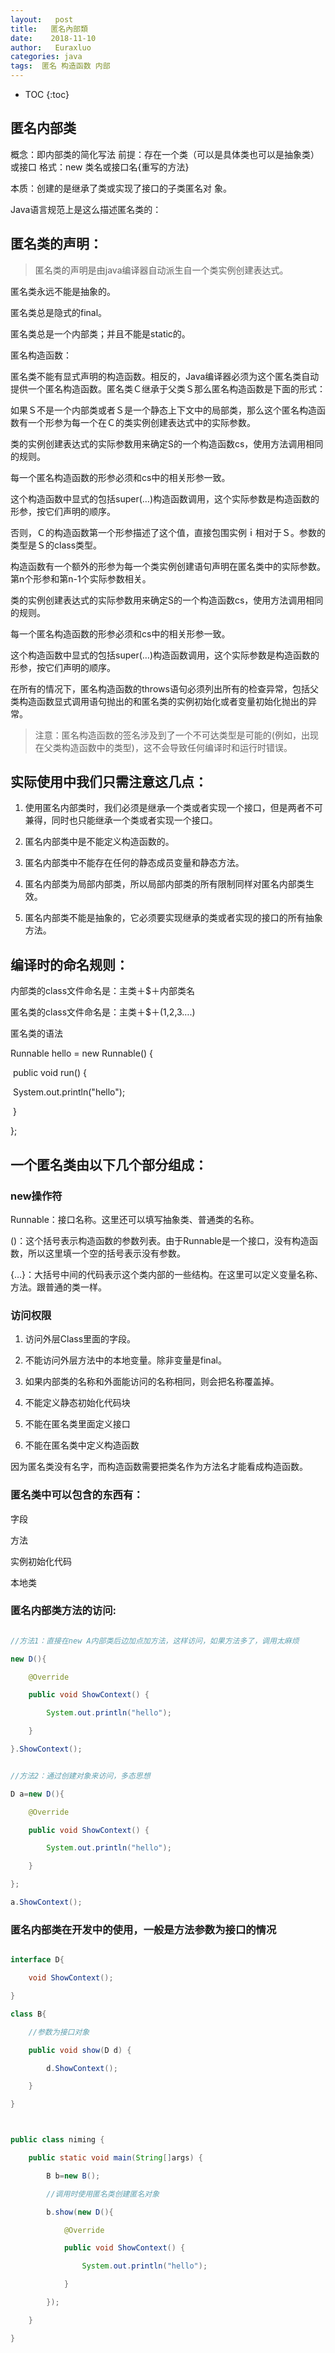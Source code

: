```yaml
---
layout:   post          
title:   匿名內部類        
date:    2018-11-10       
author:   Euraxluo           
categories: java
tags:  匿名 构造函数 内部
---
```

* TOC
{:toc}


## 匿名内部类
概念：即内部类的简化写法
前提：存在一个类（可以是具体类也可以是抽象类）或接口
格式：new 类名或接口名{重写的方法}

本质：创建的是继承了类或实现了接口的子类匿名对 象。

Java语言规范上是这么描述匿名类的：



## 匿名类的声明：



>匿名类的声明是由java编译器自动派生自一个类实例创建表达式。

匿名类永远不能是抽象的。

匿名类总是隐式的final。

匿名类总是一个内部类；并且不能是static的。

匿名构造函数：



匿名类不能有显式声明的构造函数。相反的，Java编译器必须为这个匿名类自动提供一个匿名构造函数。匿名类Ｃ继承于父类Ｓ那么匿名构造函数是下面的形式：



如果Ｓ不是一个内部类或者Ｓ是一个静态上下文中的局部类，那么这个匿名构造函数有一个形参为每一个在Ｃ的类实例创建表达式中的实际参数。 

类的实例创建表达式的实际参数用来确定S的一个构造函数cs，使用方法调用相同的规则。 

每一个匿名构造函数的形参必须和cs中的相关形参一致。 

这个构造函数中显式的包括super(…)构造函数调用，这个实际参数是构造函数的形参，按它们声明的顺序。



否则，Ｃ的构造函数第一个形参描述了这个值，直接包围实例ｉ相对于Ｓ。参数的类型是Ｓ的class类型。 

构造函数有一个额外的形参为每一个类实例创建语句声明在匿名类中的实际参数。第n个形参和第n-1个实际参数相关。 

类的实例创建表达式的实际参数用来确定S的一个构造函数cs，使用方法调用相同的规则。 

每一个匿名构造函数的形参必须和cs中的相关形参一致。 

这个构造函数中显式的包括super(…)构造函数调用，这个实际参数是构造函数的形参，按它们声明的顺序。



在所有的情况下，匿名构造函数的throws语句必须列出所有的检查异常，包括父类构造函数显式调用语句抛出的和匿名类的实例初始化或者变量初始化抛出的异常。



> 注意：匿名构造函数的签名涉及到了一个不可达类型是可能的(例如，出现在父类构造函数中的类型)，这不会导致任何编译时和运行时错误。



## 实际使用中我们只需注意这几点： 

1. 使用匿名内部类时，我们必须是继承一个类或者实现一个接口，但是两者不可兼得，同时也只能继承一个类或者实现一个接口。 

2. 匿名内部类中是不能定义构造函数的。 

3. 匿名内部类中不能存在任何的静态成员变量和静态方法。 

4. 匿名内部类为局部内部类，所以局部内部类的所有限制同样对匿名内部类生效。 

5. 匿名内部类不能是抽象的，它必须要实现继承的类或者实现的接口的所有抽象方法。



## 编译时的命名规则：



内部类的class文件命名是：主类＋$＋内部类名

匿名类的class文件命名是：主类＋$＋(1,2,3….)

匿名类的语法



Runnable hello = new Runnable() {  

​    public void run() {  

​        System.out.println("hello");  

​    }  

};



## 一个匿名类由以下几个部分组成：



### new操作符

Runnable：接口名称。这里还可以填写抽象类、普通类的名称。

()：这个括号表示构造函数的参数列表。由于Runnable是一个接口，没有构造函数，所以这里填一个空的括号表示没有参数。

{…}：大括号中间的代码表示这个类内部的一些结构。在这里可以定义变量名称、方法。跟普通的类一样。

### 访问权限 

1. 访问外层Class里面的字段。 

2. 不能访问外层方法中的本地变量。除非变量是final。 

3. 如果内部类的名称和外面能访问的名称相同，则会把名称覆盖掉。 

4. 不能定义静态初始化代码块 

5. 不能在匿名类里面定义接口 

6. 不能在匿名类中定义构造函数



因为匿名类没有名字，而构造函数需要把类名作为方法名才能看成构造函数。 

### 匿名类中可以包含的东西有：



字段

方法

实例初始化代码

本地类



### 匿名内部类方法的访问:

```java

//方法1：直接在new A内部类后边加点加方法，这样访问，如果方法多了，调用太麻烦

new D(){

​    @Override

​    public void ShowContext() {

​        System.out.println("hello");

​    }

}.ShowContext();

```

```java

//方法2：通过创建对象来访问，多态思想

D a=new D(){

​    @Override

​    public void ShowContext() {

​        System.out.println("hello");

​    }

};

a.ShowContext();

```



### 匿名内部类在开发中的使用，一般是方法参数为接口的情况

```java

interface D{

​    void ShowContext();

}

class B{

​    //参数为接口对象

​    public void show(D d) {

​        d.ShowContext();

​    }

}



public class niming {

​    public static void main(String[]args) {

​        B b=new B();

​        //调用时使用匿名类创建匿名对象

​        b.show(new D(){

​            @Override

​            public void ShowContext() {

​                System.out.println("hello");

​            }

​        });

​    }

}

```

